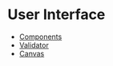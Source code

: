# User Interface

- [Components](./components/overview.md)
- [Validator](./validator/overview.md)
- [Canvas](./canvas/overview.md)

